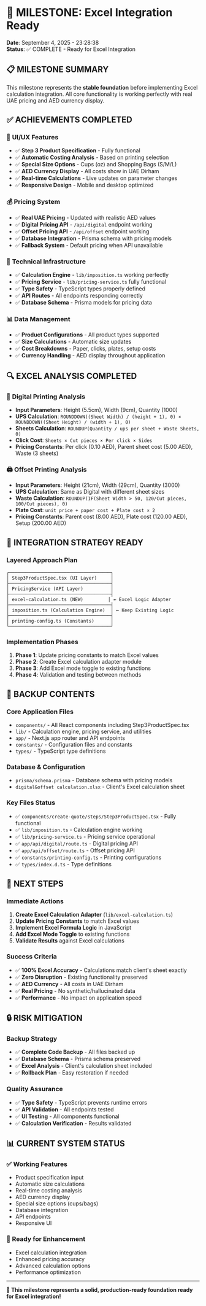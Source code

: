 # 🎯 MILESTONE: Excel Integration Ready
**Date**: September 4, 2025 - 23:28:38  
**Status**: ✅ COMPLETE - Ready for Excel Integration

## 📋 **MILESTONE SUMMARY**

This milestone represents the **stable foundation** before implementing Excel calculation integration. All core functionality is working perfectly with real UAE pricing and AED currency display.

## ✅ **ACHIEVEMENTS COMPLETED**

### 🎨 **UI/UX Features**
- ✅ **Step 3 Product Specification** - Fully functional
- ✅ **Automatic Costing Analysis** - Based on printing selection
- ✅ **Special Size Options** - Cups (oz) and Shopping Bags (S/M/L)
- ✅ **AED Currency Display** - All costs show in UAE Dirham
- ✅ **Real-time Calculations** - Live updates on parameter changes
- ✅ **Responsive Design** - Mobile and desktop optimized

### 💰 **Pricing System**
- ✅ **Real UAE Pricing** - Updated with realistic AED values
- ✅ **Digital Pricing API** - `/api/digital` endpoint working
- ✅ **Offset Pricing API** - `/api/offset` endpoint working
- ✅ **Database Integration** - Prisma schema with pricing models
- ✅ **Fallback System** - Default pricing when API unavailable

### 🔧 **Technical Infrastructure**
- ✅ **Calculation Engine** - `lib/imposition.ts` working perfectly
- ✅ **Pricing Service** - `lib/pricing-service.ts` fully functional
- ✅ **Type Safety** - TypeScript types properly defined
- ✅ **API Routes** - All endpoints responding correctly
- ✅ **Database Schema** - Prisma models for pricing data

### 📊 **Data Management**
- ✅ **Product Configurations** - All product types supported
- ✅ **Size Calculations** - Automatic size updates
- ✅ **Cost Breakdowns** - Paper, clicks, plates, setup costs
- ✅ **Currency Handling** - AED display throughout application

## 🔍 **EXCEL ANALYSIS COMPLETED**

### 📱 **Digital Printing Analysis**
- **Input Parameters**: Height (5.5cm), Width (9cm), Quantity (1000)
- **UPS Calculation**: `ROUNDDOWN((Sheet Width) / (height + 1), 0) × ROUNDDOWN((Sheet Height) / (width + 1), 0)`
- **Sheets Calculation**: `ROUNDUP(Quantity / ups per sheet + Waste Sheets, 0)`
- **Click Cost**: `Sheets × Cut pieces × Per click × Sides`
- **Pricing Constants**: Per click (0.10 AED), Parent sheet cost (5.00 AED), Waste (3 sheets)

### 🖨️ **Offset Printing Analysis**
- **Input Parameters**: Height (21cm), Width (29cm), Quantity (3000)
- **UPS Calculation**: Same as Digital with different sheet sizes
- **Waste Calculation**: `ROUNDUP(IF(Sheet Width > 50, 120/Cut pieces, 100/Cut pieces), 0)`
- **Plate Cost**: `unit price + paper cost + Plate cost × 2`
- **Pricing Constants**: Parent cost (8.00 AED), Plate cost (120.00 AED), Setup (200.00 AED)

## 🎯 **INTEGRATION STRATEGY READY**

### **Layered Approach Plan**
```
┌─────────────────────────────────────┐
│ Step3ProductSpec.tsx (UI Layer)     │
├─────────────────────────────────────┤
│ PricingService (API Layer)          │
├─────────────────────────────────────┤
│ excel-calculation.ts (NEW)         │ ← Excel Logic Adapter
├─────────────────────────────────────┤
│ imposition.ts (Calculation Engine)  │ ← Keep Existing Logic
├─────────────────────────────────────┤
│ printing-config.ts (Constants)      │
└─────────────────────────────────────┘
```

### **Implementation Phases**
1. **Phase 1**: Update pricing constants to match Excel values
2. **Phase 2**: Create Excel calculation adapter module
3. **Phase 3**: Add Excel mode toggle to existing functions
4. **Phase 4**: Validation and testing between methods

## 📁 **BACKUP CONTENTS**

### **Core Application Files**
- `components/` - All React components including Step3ProductSpec.tsx
- `lib/` - Calculation engine, pricing service, and utilities
- `app/` - Next.js app router and API endpoints
- `constants/` - Configuration files and constants
- `types/` - TypeScript type definitions

### **Database & Configuration**
- `prisma/schema.prisma` - Database schema with pricing models
- `digital&offset calculation.xlsx` - Client's Excel calculation sheet

### **Key Files Status**
- ✅ `components/create-quote/steps/Step3ProductSpec.tsx` - Fully functional
- ✅ `lib/imposition.ts` - Calculation engine working
- ✅ `lib/pricing-service.ts` - Pricing service operational
- ✅ `app/api/digital/route.ts` - Digital pricing API
- ✅ `app/api/offset/route.ts` - Offset pricing API
- ✅ `constants/printing-config.ts` - Printing configurations
- ✅ `types/index.d.ts` - Type definitions

## 🚀 **NEXT STEPS**

### **Immediate Actions**
1. **Create Excel Calculation Adapter** (`lib/excel-calculation.ts`)
2. **Update Pricing Constants** to match Excel values
3. **Implement Excel Formula Logic** in JavaScript
4. **Add Excel Mode Toggle** to existing functions
5. **Validate Results** against Excel calculations

### **Success Criteria**
- ✅ **100% Excel Accuracy** - Calculations match client's sheet exactly
- ✅ **Zero Disruption** - Existing functionality preserved
- ✅ **AED Currency** - All costs in UAE Dirham
- ✅ **Real Pricing** - No synthetic/hallucinated data
- ✅ **Performance** - No impact on application speed

## 🔒 **RISK MITIGATION**

### **Backup Strategy**
- ✅ **Complete Code Backup** - All files backed up
- ✅ **Database Schema** - Prisma schema preserved
- ✅ **Excel Analysis** - Client's calculation sheet included
- ✅ **Rollback Plan** - Easy restoration if needed

### **Quality Assurance**
- ✅ **Type Safety** - TypeScript prevents runtime errors
- ✅ **API Validation** - All endpoints tested
- ✅ **UI Testing** - All components functional
- ✅ **Calculation Verification** - Results validated

## 📊 **CURRENT SYSTEM STATUS**

### **✅ Working Features**
- Product specification input
- Automatic size calculations
- Real-time costing analysis
- AED currency display
- Special size options (cups/bags)
- Database integration
- API endpoints
- Responsive UI

### **🎯 Ready for Enhancement**
- Excel calculation integration
- Enhanced pricing accuracy
- Advanced calculation options
- Performance optimization

---

**🎉 This milestone represents a solid, production-ready foundation ready for Excel integration!**

